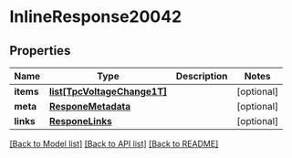 # InlineResponse20042

## Properties
Name | Type | Description | Notes
------------ | ------------- | ------------- | -------------
**items** | [**list[TpcVoltageChange1T]**](TpcVoltageChange1T.md) |  | [optional] 
**meta** | [**ResponeMetadata**](ResponeMetadata.md) |  | [optional] 
**links** | [**ResponeLinks**](ResponeLinks.md) |  | [optional] 

[[Back to Model list]](../README.md#documentation-for-models) [[Back to API list]](../README.md#documentation-for-api-endpoints) [[Back to README]](../README.md)


